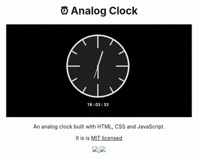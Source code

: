 <h1 align=center>
  ⏰ Analog Clock
</h1>

<p align=center>
  <img src="./cover-readme.gif" >
</p>

<p align=center>
  An analog clock built with HTML, CSS and JavaScript.
</p>

<p align=center>
  It is is <a href="https://github.com/pedro-isacss/analog-clock/blob/master/LICENSE">MIT licensed</a>
</p>

<p align=center>
  <a href="https://mail.google.com/mail/u/0/?to=ss.pedroisac@gmail.com&tf=cm">
    <img src="https://img.shields.io/badge/Gmail-D14836?style=for-the-badge&logo=gmail&logoColor=white">
  </a>
  <a href="https://www.instagram.com/ss.pedroisac/">
    <img src="https://img.shields.io/badge/Instagram-E4405F?style=for-the-badge&logo=instagram&logoColor=white">
  </a>
</p>

